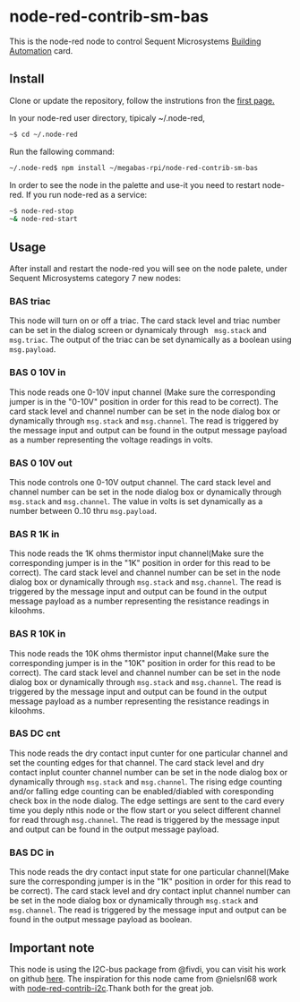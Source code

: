 # node-red-contrib-sm-bas

This is the node-red node to control Sequent Microsystems [Building Automation](https://sequentmicrosystems.com/index.php?route=product/product&path=33&product_id=65) card.

## Install

Clone or update the repository, follow the instrutions fron the [first page.](https://github.com/SequentMicrosystems/megabas-rpi)

In your node-red user directory, tipicaly ~/.node-red,

```bash
~$ cd ~/.node-red
```

Run the fallowing command:

```bash
~/.node-red$ npm install ~/megabas-rpi/node-red-contrib-sm-bas
```

In order to see the node in the palette and use-it you need to restart node-red. If you run node-red as a service:
 ```bash
 ~$ node-red-stop
 ~& node-red-start
 ```

## Usage

After install and restart the node-red you will see on the node palete, under Sequent Microsystems category 7 new nodes:

### BAS triac

This node will turn on or off a triac. 
The card stack level and triac number can be set in the dialog screen or dynamicaly through ``` msg.stack``` and ``` msg.triac ```.
The output of the triac can be set dynamically as a boolean using ```msg.payload```.

### BAS 0 10V in

This node reads one 0-10V input channel (Make sure the corresponding jumper is in the "0-10V" position in order for this read to be correct).
The card stack level and channel number can be set in the node dialog box or dynamically through ```msg.stack``` and ```msg.channel```.
The read is triggered by the message input and output can be found in the output message payload as a number representing the voltage readings in volts.

### BAS 0 10V out

This node controls one 0-10V output channel.
The card stack level and channel number can be set in the node dialog box or dynamically through ```msg.stack``` and ```msg.channel```.
The value in volts is set dynamically as a number between 0..10 thru ```msg.payload```.

### BAS R 1K in

This node reads the 1K ohms thermistor input channel(Make sure the corresponding jumper is in the "1K" position in order for this read to be correct).
The card stack level and channel number can be set in the node dialog box or dynamically through ```msg.stack``` and ```msg.channel```.
The read is triggered by the message input and output can be found in the output message payload as a number representing the resistance readings in kiloohms.

### BAS R 10K in

This node reads the 10K ohms thermistor input channel(Make sure the corresponding jumper is in the "10K" position in order for this read to be correct).
The card stack level and channel number can be set in the node dialog box or dynamically through ```msg.stack``` and ```msg.channel```.
The read is triggered by the message input and output can be found in the output message payload as a number representing the resistance readings in kiloohms.

### BAS DC cnt

This node reads the dry contact input cunter for one particular channel and set the counting edges for that channel.
The card stack level and dry contact inplut counter channel number can be set in the node dialog box or dynamically through ```msg.stack``` and ```msg.channel```.
The rising edge counting and/or falling edge counting can be enabled/diabled with coresponding check box in the node dialog. The edge settings are sent to the card every time you deply nthis node or the flow start or you select different channel for read through ```msg.channel```.
The read is triggered by the message input and output can be found in the output message payload.

### BAS DC in

This node reads the dry contact input state for one particular channel(Make sure the corresponding jumper is in the "1K" position in order for this read to be correct).
The card stack level and dry contact inplut channel number can be set in the node dialog box or dynamically through ```msg.stack``` and ```msg.channel```.
The read is triggered by the message input and output can be found in the output message payload as boolean.

## Important note

This node is using the I2C-bus package from @fivdi, you can visit his work on github [here](https://github.com/fivdi/i2c-bus). 
The inspiration for this node came from @nielsnl68 work with [node-red-contrib-i2c](https://github.com/nielsnl68/node-red-contrib-i2c).Thank both for the great job.